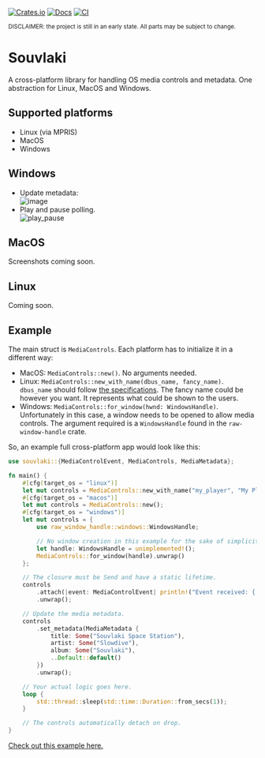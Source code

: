[![Crates.io](https://img.shields.io/crates/v/souvlaki.svg)](https://crates.io/crates/souvlaki)
[![Docs](https://docs.rs/souvlaki/badge.svg)](https://docs.rs/souvlaki)
[![CI](https://github.com/Sinono3/souvlaki/actions/workflows/build.yml/badge.svg)](https://github.com/Sinono3/souvlaki/actions/workflows/build.yml)

<sub>DISCLAIMER: the project is still in an early state. All parts may be subject to change.</sub>

# Souvlaki

A cross-platform library for handling OS media controls and metadata. One abstraction for Linux, MacOS and Windows.

## Supported platforms

- Linux (via MPRIS)
- MacOS
- Windows

## Windows

- Update metadata:\
![image](https://user-images.githubusercontent.com/8389938/106080661-4a515e80-60f6-11eb-81e0-81ab0eda5188.png)
- Play and pause polling.\
![play_pause](https://user-images.githubusercontent.com/8389938/106080917-bdf36b80-60f6-11eb-98b5-f3071ae3eab6.gif)

## MacOS

Screenshots coming soon.

## Linux

Coming soon.

## Example

The main struct is `MediaControls`. Each platform has to initialize it in a different way:

- MacOS: `MediaControls::new()`. No arguments needed.
- Linux: `MediaControls::new_with_name(dbus_name, fancy_name)`. `dbus_name` should follow [the specifications](https://dbus.freedesktop.org/doc/dbus-specification.html#message-protocol-names-bus). The fancy name could be however you want. It represents what could be shown to the users.
- Windows: `MediaControls::for_window(hwnd: WindowsHandle)`. Unfortunately in this case, a window needs to be opened to allow media controls. The argument required is a `WindowsHandle` found in the `raw-window-handle` crate.

So, an example full cross-platform app would look like this:

```rust
use souvlaki::{MediaControlEvent, MediaControls, MediaMetadata};

fn main() {
    #[cfg(target_os = "linux")]
    let mut controls = MediaControls::new_with_name("my_player", "My Player");
    #[cfg(target_os = "macos")]
    let mut controls = MediaControls::new();
    #[cfg(target_os = "windows")]
    let mut controls = {
        use raw_window_handle::windows::WindowsHandle;

        // No window creation in this example for the sake of simplicity
        let handle: WindowsHandle = unimplemented!();
        MediaControls::for_window(handle).unwrap()
    };

    // The closure must be Send and have a static lifetime.
    controls
        .attach(|event: MediaControlEvent| println!("Event received: {:?}", event))
        .unwrap();

    // Update the media metadata.
    controls
        .set_metadata(MediaMetadata {
            title: Some("Souvlaki Space Station"),
            artist: Some("Slowdive"),
            album: Some("Souvlaki"),
            ..Default::default()
        })
        .unwrap();

    // Your actual logic goes here.
    loop {
        std::thread::sleep(std::time::Duration::from_secs(1));
    }

    // The controls automatically detach on drop.
}
```
[Check out this example here.](https://github.com/Sinono3/souvlaki/blob/master/examples/print_events.rs)
